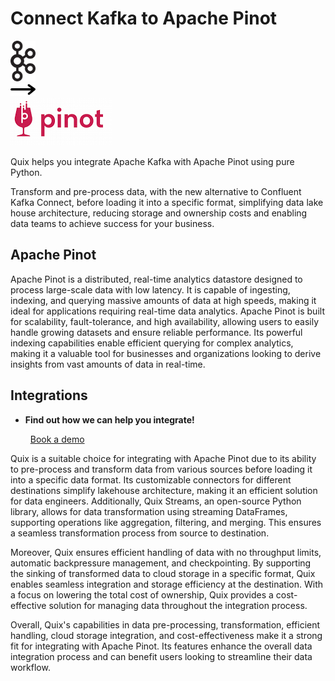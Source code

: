 # Connect Kafka to Apache Pinot

<div class="connect-images cards blog-grid-card" markdown>
<div>
<img src="../images/kafka_logo.png" width="40px" />
</div>
<div>
<img src="../images/arrow.svg" width="40px" />
</div>
<div>
<img src="./images/apache-pinot_1.jpg" />
</div>
</div>

Quix helps you integrate Apache Kafka with Apache Pinot using pure Python.

Transform and pre-process data, with the new alternative to Confluent Kafka Connect, before loading it into a specific format, simplifying data lake house architecture, reducing storage and ownership costs and enabling data teams to achieve success for your business.

## Apache Pinot

Apache Pinot is a distributed, real-time analytics datastore designed to process large-scale data with low latency. It is capable of ingesting, indexing, and querying massive amounts of data at high speeds, making it ideal for applications requiring real-time data analytics. Apache Pinot is built for scalability, fault-tolerance, and high availability, allowing users to easily handle growing datasets and ensure reliable performance. Its powerful indexing capabilities enable efficient querying for complex analytics, making it a valuable tool for businesses and organizations looking to derive insights from vast amounts of data in real-time.

## Integrations

<div class="grid cards" markdown>

- __Find out how we can help you integrate!__

    <a class="md-button md-button--primary" href="https://quix.io/book-a-demo" target="_blank" style="margin:.5rem;">Book a demo</a>

</div>


Quix is a suitable choice for integrating with Apache Pinot due to its ability to pre-process and transform data from various sources before loading it into a specific data format. Its customizable connectors for different destinations simplify lakehouse architecture, making it an efficient solution for data engineers. Additionally, Quix Streams, an open-source Python library, allows for data transformation using streaming DataFrames, supporting operations like aggregation, filtering, and merging. This ensures a seamless transformation process from source to destination.

Moreover, Quix ensures efficient handling of data with no throughput limits, automatic backpressure management, and checkpointing. By supporting the sinking of transformed data to cloud storage in a specific format, Quix enables seamless integration and storage efficiency at the destination. With a focus on lowering the total cost of ownership, Quix provides a cost-effective solution for managing data throughout the integration process.

Overall, Quix's capabilities in data pre-processing, transformation, efficient handling, cloud storage integration, and cost-effectiveness make it a strong fit for integrating with Apache Pinot. Its features enhance the overall data integration process and can benefit users looking to streamline their data workflow.

